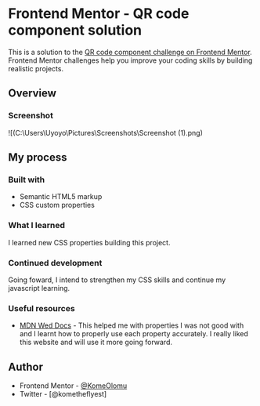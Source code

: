 # Frontend Mentor - QR code component solution

This is a solution to the [QR code component challenge on Frontend Mentor](https://www.frontendmentor.io/challenges/qr-code-component-iux_sIO_H). Frontend Mentor challenges help you improve your coding skills by building realistic projects. 


## Overview

### Screenshot

![(C:\Users\Uyoyo\Pictures\Screenshots\Screenshot (1).png)

## My process

### Built with

- Semantic HTML5 markup
- CSS custom properties


### What I learned
 I learned new CSS properties building this project.

### Continued development
Going foward, I intend to strengthen my CSS skills and continue my javascript learning.

### Useful resources

- [MDN Wed Docs](https://developer.mozilla.org/en-US/) - This helped me with properties I was not good with and I learnt how to properly use each property accurately. I really liked this website and will use it more going forward.

## Author

- Frontend Mentor - [@KomeOlomu](https://www.frontendmentor.io/profile/KomeOlomu)
- Twitter - [@kometheflyest]

